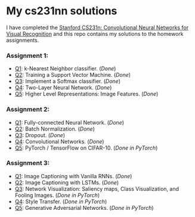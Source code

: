 # My cs231nn solutions

I have completed the [Stanford CS231n: Convolutional Neural Networks for Visual Recognition](cs231nn.stanford.edu) and this repo contains my solutions to the homework assignments.

### Assignment 1:
- [Q1](https://github.com/milton0825/cs231n/tree/master/assignments/assignment1/knn.ipynb): k-Nearest Neighbor classifier. (_Done_)
- [Q2](https://github.com/milton0825/cs231n/blob/master/assignments/assignment1/svm.ipynb): Training a Support Vector Machine. (_Done_)
- [Q3](https://github.com/milton0825/cs231n/blob/master/assignments/assignment1/softmax.ipynb): Implement a Softmax classifier. (_Done_)
- [Q4](https://github.com/milton0825/cs231n/blob/master/assignments/assignment1/two_layer_net.ipynb): Two-Layer Neural Network. (_Done_)
- [Q5](https://github.com/milton0825/cs231n/blob/master/assignments/assignment1/features.ipynb): Higher Level Representations: Image Features. (_Done_)

### Assignment 2:
- [Q1](https://github.com/milton0825/cs231n/blob/master/assignments/assignment2/FullyConnectedNets.ipynb): Fully-connected Neural Network. (_Done_)
- [Q2](https://github.com/milton0825/cs231n/blob/master/assignments/assignment2/BatchNormalization.ipynb): Batch Normalization. (_Done_)
- [Q3](https://github.com/milton0825/cs231n/blob/master/assignments/assignment2/Dropout.ipynb): Dropout. (_Done_)
- [Q4](https://github.com/milton0825/cs231n/blob/master/assignments/assignment2/ConvolutionalNetworks.ipynb): Convolutional Networks. (_Done_)
- [Q5](https://github.com/milton0825/cs231n/blob/master/assignments/assignment2/PyTorch.ipynb): PyTorch / TensorFlow on CIFAR-10. (_Done in PyTorch_)

### Assignment 3:
- [Q1](https://github.com/milton0825/cs231n/blob/master/assignments/assignment3/RNN_Captioning.ipynb): Image Captioning with Vanilla RNNs. (_Done_)
- [Q2](https://github.com/milton0825/cs231n/blob/master/assignments/assignment3/LSTM_Captioning.ipynb): Image Captioning with LSTMs. (_Done_)
- [Q3](https://github.com/milton0825/cs231n/blob/master/assignments/assignment3/NetworkVisualization-PyTorch.ipynb): Network Visualization: Saliency maps, Class Visualization, and Fooling Images. (_Done in PyTorch_)
- [Q4](https://github.com/milton0825/cs231n/blob/master/assignments/assignment3/StyleTransfer-PyTorch.ipynb): Style Transfer. (_Done in PyTorch_)
- [Q5](https://github.com/milton0825/cs231n/blob/master/assignments/assignment3/Generative_Adversarial_Networks_PyTorch.ipynb): Generative Adversarial Networks. (_Done in PyTorch_)
